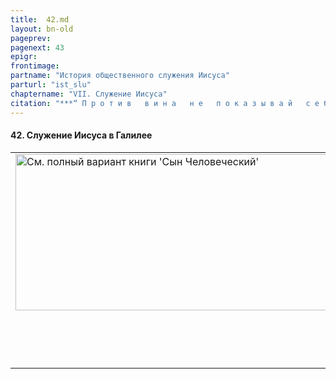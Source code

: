 ```yaml
---
title:  42.md 
layout: bn-old
pageprev: 
pagenext: 43
epigr: 
frontimage: 
partname: "История общественного служения Иисуса"
parturl: "ist_slu"
chaptername: "VII. Служение Иисуса"
citation: "***“ П р о т и в   в и н а   н е   п о к а з ы в а й   с е б я   х р а б р ы м;   и б о   м н о г и х   п о г у б и л о   в и н о ”*<br>   (Сир.31:29).**"
---
```





#### 42\. Служение Иисуса в Галилее

<table>
<colgroup>
<col style="width: 100%" />
</colgroup>
<tbody>
<tr class="odd">
<td><a href="archiv_p.htm"><img src="img/poln_var.jpg" width="750" height="250" alt="См. полный вариант книги &#39;Сын Человеческий&#39;" /></a>
<p>       </p>
<p> </p></td>
</tr>
</tbody>
</table>


